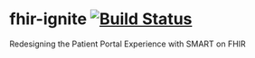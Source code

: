 # fhir-ignite  [![Build Status](https://travis-ci.org/hms-dbmi/fhir-ignite.svg?branch=master)](https://travis-ci.org/hms-dbmi/fhir-ignite)
Redesigning the Patient Portal Experience with SMART on FHIR

